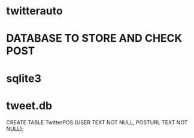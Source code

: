 # twitterauto

# DATABASE TO STORE AND CHECK POST
# sqlite3

# tweet.db

CREATE TABLE TwitterPOS
         (USER           TEXT    NOT NULL,
   POSTURL        TEXT     NOT NULL);
